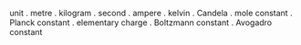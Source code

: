 unit
. metre
. kilogram
. second
. ampere
. kelvin
. Candela
. mole
constant
. Planck constant
. elementary charge
. Boltzmann constant
. Avogadro constant
